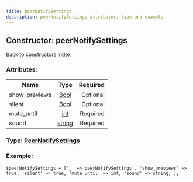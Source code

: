 ```yaml
---
title: peerNotifySettings
description: peerNotifySettings attributes, type and example
---
```

## Constructor: peerNotifySettings  
[Back to constructors index](index.md)



### Attributes:

| Name     |    Type       | Required |
|----------|:-------------:|---------:|
|show\_previews|[Bool](../types/Bool.md) | Optional|
|silent|[Bool](../types/Bool.md) | Optional|
|mute\_until|[int](../types/int.md) | Required|
|sound|[string](../types/string.md) | Required|



### Type: [PeerNotifySettings](../types/PeerNotifySettings.md)


### Example:

```
$peerNotifySettings = ['_' => peerNotifySettings', 'show_previews' => true, 'silent' => true, 'mute_until' => int, 'sound' => string, ];
```